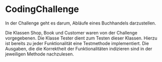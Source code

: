 # CodingChallenge
In der Challenge geht es darum, Abläufe eines Buchhandels darzustellen.

Die Klassen Shop, Book und Customer waren von der Challenge vorgegebenen.
Die Klasse Tester dient zum Testen dieser Klassen.
Hierzu ist bereits zu jeder Funktionalität eine Testmethode implementiert.
Die Ausgaben, die die Korrektheit der Funktionalitäten indizieren sind in der jeweiligen Methode nachzulesen.
